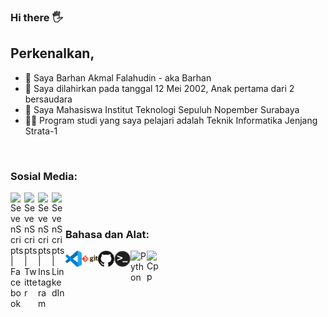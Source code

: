 ### Hi there 🖐
## Perkenalkan, 
- 👦 Saya Barhan Akmal Falahudin - aka Barhan
- 📅 Saya dilahirkan pada tanggal 12 Mei 2002, Anak pertama dari 2 bersaudara
- 🏦 Saya Mahasiswa Institut Teknologi Sepuluh Nopember Surabaya
- 👨‍💻 Program studi yang saya pelajari adalah Teknik Informatika Jenjang Strata-1

<br/>

### Sosial Media:
[<img align="left" alt="SevenScripts | Facebook" width="22px" src="https://raw.githubusercontent.com/FortAwesome/Font-Awesome/master/svgs/brands/facebook.svg" />][facebook]
[<img align="left" alt="SevenScripts | Twitter" width="22px" src="https://cdn.jsdelivr.net/npm/simple-icons@v3/icons/twitter.svg" />][twitter]
[<img align="left" alt="SevenScripts | Instagram" width="22px" src="https://cdn.jsdelivr.net/npm/simple-icons@v3/icons/instagram.svg" />][instagram]
[<img align="left" alt="SevenScripts | LinkedIn" width="22px" src="https://cdn.jsdelivr.net/npm/simple-icons@v3/icons/linkedin.svg" />][linkedin]

<br/> <br/>

### Bahasa dan Alat:
<img align="left" alt="Visual Studio Code" width="26px" src="https://raw.githubusercontent.com/github/explore/80688e429a7d4ef2fca1e82350fe8e3517d3494d/topics/visual-studio-code/visual-studio-code.png" />
<img align="left" alt="Git" width="26px" src="https://raw.githubusercontent.com/github/explore/80688e429a7d4ef2fca1e82350fe8e3517d3494d/topics/git/git.png" />
<img align="left" alt="GitHub" width="26px" src="https://raw.githubusercontent.com/github/explore/78df643247d429f6cc873026c0622819ad797942/topics/github/github.png" />
<img align="left" alt="Terminal" width="26px" src="https://raw.githubusercontent.com/github/explore/80688e429a7d4ef2fca1e82350fe8e3517d3494d/topics/terminal/terminal.png" />
<img align="left" alt="Python" width="26px" src="https://raw.githubusercontent.com/FortAwesome/Font-Awesome/master/svgs/brands/python.svg" />
<img align="left" alt="Cpp" width="26px" src="https://raw.githubusercontent.com/isocpp/logos/master/cpp_logo.svg" />


[facebook]: https://www.facebook.com/barhan.falahudin/
[twitter]: https://twitter.com/seven_scripts
[instagram]: https://www.instagram.com/akmalf06/
[linkedin]: https://www.linkedin.com/in/barhan-akmal-f-196790111/


